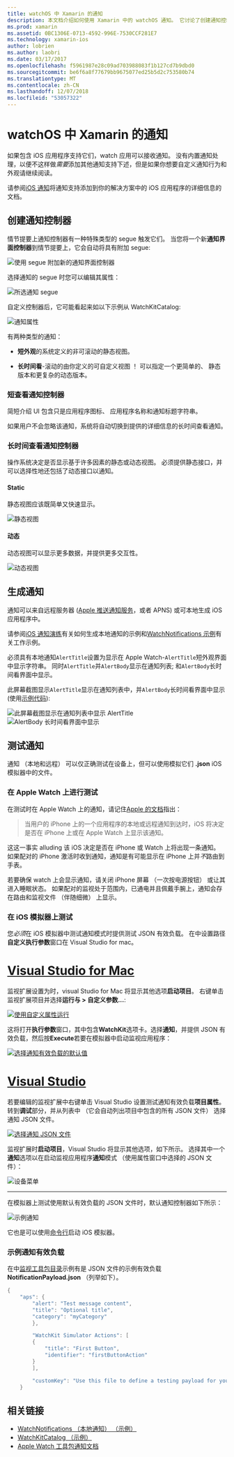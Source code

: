 ```yaml
---
title: watchOS 中 Xamarin 的通知
description: 本文档介绍如何使用 Xamarin 中的 watchOS 通知。 它讨论了创建通知控制器，生成通知，并将测试通知。
ms.prod: xamarin
ms.assetid: 0BC1306E-0713-4592-996E-7530CCF281E7
ms.technology: xamarin-ios
author: lobrien
ms.author: laobri
ms.date: 03/17/2017
ms.openlocfilehash: f5961987e28c09ad703988083f1b127cd7b9dbd0
ms.sourcegitcommit: be6f6a8f77679bb9675077ed25b5d2c753580b74
ms.translationtype: MT
ms.contentlocale: zh-CN
ms.lasthandoff: 12/07/2018
ms.locfileid: "53057322"
---
```

# <a name="watchos-notifications-in-xamarin"></a>watchOS 中 Xamarin 的通知

如果包含 iOS 应用程序支持它们，watch 应用可以接收通知。 没有内置通知处理，以便不这样做*需要*添加其他通知支持下述，但是如果你想要自定义通知行为和外观请继续阅读。

请参阅[iOS 通知](~/ios/platform/user-notifications/deprecated/index.md)将通知支持添加到你的解决方案中的 iOS 应用程序的详细信息的文档。

## <a name="creating-notification-controllers"></a>创建通知控制器

情节提要上通知控制器有一种特殊类型的 segue 触发它们。 当您将一个新**通知界面控制器**到情节提要上，它会自动将具有附加 segue:

![](notifications-images/notification-storyboard1.png "使用 segue 附加新的通知界面控制器")

选择通知的 segue 时您可以编辑其属性：

![](notifications-images/notification-storyboard2.png "所选通知 segue")

自定义控制器后，它可能看起来如以下示例从 WatchKitCatalog:

![](notifications-images/notifications-segue.png "通知属性")


有两种类型的通知：

- **短外观**的系统定义的非可滚动的静态视图。

- **长时间看**-滚动的由你定义的可自定义视图 ！ 可以指定一个更简单的、 静态版本和更复杂的动态版本。

### <a name="short-look-notification-controller"></a>短查看通知控制器

简短介绍 UI 包含只是应用程序图标、 应用程序名称和通知标题字符串。

如果用户不会忽略该通知，系统将自动切换到提供的详细信息的长时间查看通知。


### <a name="long-look-notification-controller"></a>长时间查看通知控制器

操作系统决定是否显示基于许多因素的静态或动态视图。 必须提供静态接口，并可以选择性地还包括了动态接口以通知。

#### <a name="static"></a>Static

静态视图应该既简单又快速显示。

![](notifications-images/notification-static.png "静态视图")

#### <a name="dynamic"></a>动态

动态视图可以显示更多数据，并提供更多交互性。

![](notifications-images/notification-dynamic.png "动态视图")


## <a name="generating-notifications"></a>生成通知

通知可以来自远程服务器 ([Apple 推送通知服务](https://developer.apple.com/library/ios/documentation/NetworkingInternet/Conceptual/RemoteNotificationsPG/Chapters/ApplePushService.html)，或者 APNS) 或可本地生成 iOS 应用程序中。

请参阅[iOS 通知演练](~/ios/platform/user-notifications/deprecated/local-notifications-in-ios-walkthrough.md)有关如何生成本地通知的示例和[WatchNotifications 示例](https://developer.xamarin.com/samples/monotouch/WatchKit/WatchNotifications/)有关工作示例。

必须具有本地通知`AlertTitle`设置为显示在 Apple Watch-`AlertTitle`短外观界面中显示字符串。 同时`AlertTitle`并`AlertBody`显示在通知列表; 和`AlertBody`长时间看界面中显示。

此屏幕截图显示`AlertTitle`显示在通知列表中，并`AlertBody`长时间看界面中显示 (使用[示例代码](https://developer.xamarin.com/samples/monotouch/WatchKit/WatchNotifications/)):

![](notifications-images/watch-notificationslist-sml.png "此屏幕截图显示在通知列表中显示 AlertTitle") ![](notifications-images/watch-notificationcontroller-sml.png "AlertBody 长时间看界面中显示")

## <a name="testing-notifications"></a>测试通知

通知 （本地和远程） 可以仅正确测试在设备上，但可以使用模拟它们 **.json** iOS 模拟器中的文件。

### <a name="testing-on-apple-watch"></a>在 Apple Watch 上进行测试

在测试时在 Apple Watch 上的通知，请记住[Apple 的文档](https://developer.apple.com/library/ios/documentation/General/Conceptual/WatchKitProgrammingGuide/BasicSupport.html)指出：

> 当用户的 iPhone 上的一个应用程序的本地或远程通知到达时，iOS 将决定是否在 iPhone 上或在 Apple Watch 上显示该通知。

这这一事实 alluding 该 iOS 决定是否在 iPhone 或 Watch 上将出现一条通知。 如果配对的 iPhone 激活时收到通知，通知是有可能显示在 iPhone 上并*不*路由到手表。

若要确保 watch 上会显示通知，请关闭 iPhone 屏幕 （一次按电源按钮） 或让其进入睡眠状态。 如果配对的监视处于范围内，已通电并且佩戴手腕上，通知会存在路由和监视文件 （伴随细微） 上显示。

### <a name="testing-on-the-ios-simulator"></a>在 iOS 模拟器上测试

您*必须*在 iOS 模拟器中测试通知模式时提供测试 JSON 有效负载。 在中设置路径**自定义执行参数**窗口在 Visual Studio for mac。

# <a name="visual-studio-for-mactabmacos"></a>[Visual Studio for Mac](#tab/macos)

监视扩展设置为时，visual Studio for Mac 将显示其他选项**启动项目**。
右键单击监视扩展项目并选择**运行与 > 自定义参数...**:
    
[![](notifications-images/runwith-customparams-sml.png "使用自定义属性运行")](notifications-images/runwith-customparams.png#lightbox)
    
这将打开**执行参数**窗口，其中包含**WatchKit**选项卡。选择**通知**，并提供 JSON 有效负载，然后按**Execute**若要在模拟器中启动监视应用程序：
    
[![](notifications-images/runwith-execargs-sml.png "选择通知有效负载的默认值")](notifications-images/runwith-execargs.png#lightbox)

# <a name="visual-studiotabwindows"></a>[Visual Studio](#tab/windows)

若要编辑的监视扩展中右键单击 Visual Studio 设置测试通知有效负载**项目属性**。 转到**调试**部分，并从列表中 （它会自动列出项目中包含的所有 JSON 文件） 选择通知 JSON 文件。
    
[![](notifications-images/runwith-execargs-sml-vs.png "选择通知 JSON 文件")](notifications-images/runwith-execargs-vs.png#lightbox)

监视扩展时**启动项目**，Visual Studio 将显示其他选项，如下所示。 选择其中一个**通知**选项以在启动监视应用程序**通知**模式 （使用属性窗口中选择的 JSON 文件）：
    
![](notifications-images/runwith-vs.png "设备菜单")

-----

在模拟器上测试使用默认有效负载的 JSON 文件时，默认通知控制器如下所示：

![](notifications-images/notification-debug-sml.png "示例通知")

它也是可以使用[命令行](~/ios/watchos/troubleshooting.md#command_line)启动 iOS 模拟器。

### <a name="example-notification-payload"></a>示例通知有效负载

在中[监视工具包目录](https://developer.xamarin.com/samples/monotouch/watchOS/WatchKitCatalog/)示例有是 JSON 文件的示例有效负载**NotificationPayload.json** （列举如下）。

```csharp
{
    "aps": {
        "alert": "Test message content",
        "title": "Optional title",
        "category": "myCategory"
        },

        "WatchKit Simulator Actions": [
        {
            "title": "First Button",
            "identifier": "firstButtonAction"
        }
        ],

        "customKey": "Use this file to define a testing payload for your notifications. The aps dictionary specifies the category, alert text and title. The WatchKit Simulator Actions array can provide info for one or more action buttons in addition to the standard Dismiss button. Any other top level keys are custom payload. If you have multiple such JSON files in your project, you'll be able to choose between them in when selecting to debug the notification interface of your Watch App."
    }
```



## <a name="related-links"></a>相关链接

- [WatchNotifications （本地通知） （示例）](https://developer.xamarin.com/samples/monotouch/WatchKit/WatchNotifications/)
- [WatchKitCatalog （示例）](https://developer.xamarin.com/samples/monotouch/watchOS/WatchKitCatalog/)
- [Apple Watch 工具包通知文档](https://developer.apple.com/library/ios/documentation/General/Conceptual/WatchKitProgrammingGuide/BasicSupport.html)
